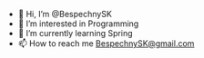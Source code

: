 - 👋 Hi, I’m @BespechnySK
- 👀 I’m interested in Programming
- 🌱 I’m currently learning Spring 
- 📫 How to reach me BespechnySK@gmail.com

<!---
BespechnySK/BespechnySK is a ✨ special ✨ repository because its `README.md` (this file) appears on your GitHub profile.
You can click the Preview link to take a look at your changes.
--->
